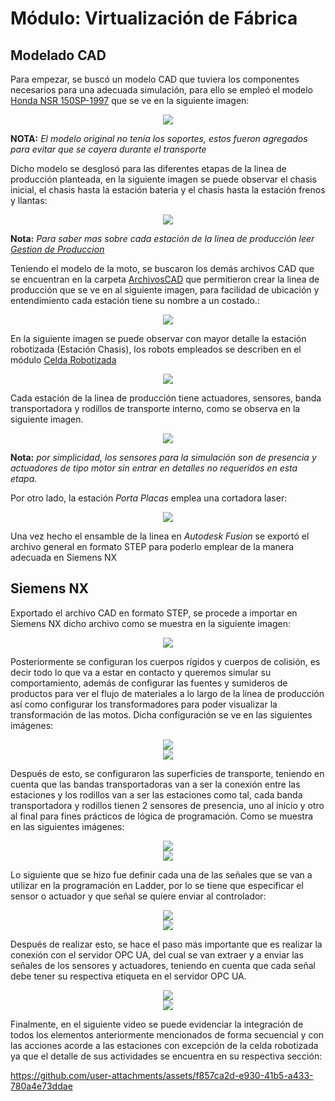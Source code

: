 # Módulo: Virtualización de Fábrica

## Modelado CAD 

Para empezar, se buscó un modelo CAD que tuviera los componentes necesarios para una adecuada simulación, para ello se empleó el modelo [Honda NSR 150SP-1997](https://grabcad.com/library/honda-nsr-150sp-1997-1) que se ve en la siguiente imagen:

<div align='center'>
  <img src='https://github.com/natc27/Blue-energy-landing/blob/main/Multimedia/Moto_CAD.png'>
</div>

**NOTA:** _El modelo original no tenia los soportes, estos fueron agregados para evitar que se cayera durante el transporte_

Dicho modelo se desglosó para las diferentes etapas de la linea de producción planteada, en la siguiente imagen se puede observar el chasis inicial, el chasis hasta la estación bateria y el chasis hasta la estación frenos y llantas:

<div align='center'>
  <img src='https://github.com/natc27/Blue-energy-landing/blob/main/Multimedia/Moto_Partes_CAD.png'>
</div>

**Nota:** _Para saber mas sobre cada estación de la linea de producción leer [Gestion de Produccion](https://github.com/antorresca/Blue-Energy-Bikes/tree/main/Gestion_Produccion)_

Teniendo el modelo de la moto, se buscaron los demás archivos CAD que se encuentran en la carpeta [ArchivosCAD](ArchivosCAD) que permitieron crear la linea de producción que se ve en al siguiente imagen, para facilidad de ubicación y entendimiento cada estación tiene su nombre a un costado.:

<div align='center'>
  <img src='https://github.com/natc27/Blue-energy-landing/blob/main/Multimedia/ModeloCAD_Fusion.png'>
</div>

En la siguiente imagen se puede observar con mayor detalle la estación robotizada (Estación Chasis), los robots empleados se describen en el módulo [Celda Robotizada](https://github.com/antorresca/Blue-Energy-Bikes/tree/main/Celdas_Robotizada)

<div align='center'>
  <img src='https://github.com/natc27/Blue-energy-landing/blob/main/Multimedia/ModeloCAD_Fusion_Detalle.png'>
</div>

Cada estación de la linea de producción tiene actuadores, sensores, banda transportadora y rodillos de transporte interno, como se observa en la siguiente imagen.

<div align='center'>
  <img src='https://github.com/natc27/Blue-energy-landing/blob/main/Multimedia/ModeloCAD_SyA.png'>
</div>

**Nota:** _por simplicidad, los sensores para la simulación son de presencia y actuadores de tipo motor sin entrar en detalles no requeridos en esta etapa._

Por otro lado, la estación _Porta Placas_ emplea una cortadora laser:

<div align='center'>
  <img src='https://github.com/natc27/Blue-energy-landing/blob/main/Multimedia/Corte_Laser_CAD.png'>
</div>

Una vez hecho el ensamble de la linea en _Autodesk Fusion_ se exportó el archivo general en formato STEP para poderlo emplear de la manera adecuada en Siemens NX

## Siemens NX

Exportado el archivo CAD en formato STEP, se procede a importar en Siemens NX dicho archivo como se muestra en la siguiente imagen:

<div align='center'>
  <img src='https://github.com/natc27/Blue-energy-landing/blob/main/Multimedia/Linea_Produccion_NX.jpg'>
</div>

Posteriormente se configuran los cuerpos rígidos y cuerpos de colisión, es decir todo lo que va a estar en contacto y queremos simular su comportamiento, además de configurar las fuentes y sumideros de productos para ver el flujo de materiales a lo largo de la línea de producción así como configurar los transformadores para poder visualizar la transformación de las motos. Dicha configuración se ve en las siguientes imágenes:


<div align='center'>
  <img src='https://github.com/natc27/Blue-energy-landing/blob/main/Multimedia/Cuerpos_Colision1.jpg'>
</div>
<div align='center'>
  <img src='https://github.com/natc27/Blue-energy-landing/blob/main/Multimedia/Cuerpos_Colision2.jpg'>
</div>

Después de esto, se configuraron las superficies de transporte, teniendo en cuenta que las bandas transportadoras van a ser la conexión entre las estaciones y los rodillos van a ser las estaciones como tal, cada banda transportadora y rodillos tienen 2 sensores de presencia, uno al inicio y otro al final para fines prácticos de lógica de programación. Como se muestra en las siguientes imágenes:

<div align='center'>
  <img src='https://github.com/natc27/Blue-energy-landing/blob/main/Multimedia/Superficies_Transporte.jpg'>
</div>
<div align='center'>
  <img src='https://github.com/natc27/Blue-energy-landing/blob/main/Multimedia/Sensores.jpg'>
</div>

Lo siguiente que se hizo fue definir cada una de las señales que se van a utilizar en la programación en Ladder, por lo se tiene que especificar el sensor o actuador y que señal se quiere enviar al controlador:

<div align='center'>
  <img src='https://github.com/natc27/Blue-energy-landing/blob/main/Multimedia/Adaptador_Senal1.jpg'>
</div>
<div align='center'>
  <img src='https://github.com/natc27/Blue-energy-landing/blob/main/Multimedia/Adaptador_Senal2.jpg'>
</div>

Después de realizar esto, se hace el paso más importante que es realizar la conexión con el servidor OPC UA, del cual se van extraer y a enviar las señales de los sensores y actuadores, teniendo en cuenta que cada señal debe tener su respectiva etiqueta en el servidor OPC UA.

<div align='center'>
  <img src='https://github.com/natc27/Blue-energy-landing/blob/main/Multimedia/Conexion_Senal1.jpg'>
</div>
<div align='center'>
  <img src='https://github.com/natc27/Blue-energy-landing/blob/main/Multimedia/Conexion_Senal2.jpg'>
</div>

Finalmente, en el siguiente video se puede evidenciar la integración de todos los elementos anteriormente mencionados de forma secuencial y con las acciones acorde a las estaciones con excepción de la celda robotizada ya que el detalle de sus actividades se encuentra en su respectiva sección:

https://github.com/user-attachments/assets/f857ca2d-e930-41b5-a433-780a4e73ddae

